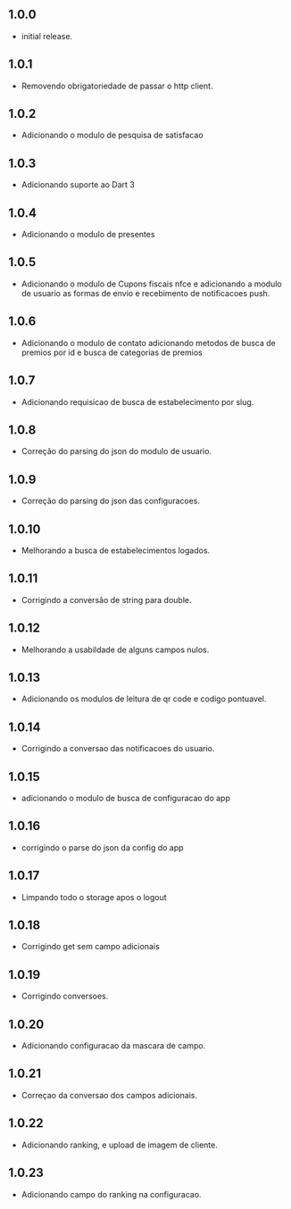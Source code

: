 ## 1.0.0
* initial release.

## 1.0.1
* Removendo obrigatoriedade de passar o http client.

## 1.0.2
* Adicionando o modulo de pesquisa de satisfacao

## 1.0.3
* Adicionando suporte ao Dart 3

## 1.0.4
* Adicionando o modulo de presentes

## 1.0.5
* Adicionando o modulo de Cupons fiscais nfce e adicionando a modulo de usuario as formas de envio e recebimento de notificacoes push.

## 1.0.6
* Adicionando o modulo de contato adicionando metodos de busca de premios por id e busca de categorias de premios

## 1.0.7
* Adicionando requisicao de busca de estabelecimento por slug.

## 1.0.8
* Correção do parsing do json do modulo de usuario.

## 1.0.9
* Correção do parsing do json das configuracoes.

## 1.0.10
* Melhorando a busca de estabelecimentos logados.

## 1.0.11
* Corrigindo a conversão de string para double.


## 1.0.12
* Melhorando a usabildade de alguns campos nulos.

## 1.0.13
* Adicionando os modulos de leitura de qr code e codigo pontuavel.

## 1.0.14
* Corrigindo a conversao das notificacoes do usuario.
## 1.0.15
* adicionando o modulo de busca de configuracao do app

## 1.0.16
* corrigindo o parse do json da config do app

## 1.0.17
* Limpando todo o storage apos o logout

## 1.0.18
* Corrigindo get sem campo adicionais

## 1.0.19
* Corrigindo conversoes.

## 1.0.20
* Adicionando configuracao da mascara de campo.

## 1.0.21
* Correçao da conversao dos campos adicionais.

## 1.0.22
* Adicionando ranking, e upload de imagem de cliente.

## 1.0.23
* Adicionando campo do ranking na configuracao.

